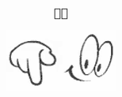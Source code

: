 <!-- :) -->
<h1 align="center"><code>🧒👋</code></h1>
<p align="center">
  <img src="pointdown.gif" alt="animated" />
</p>
